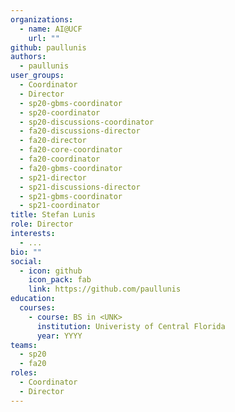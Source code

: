 ```yaml
---
organizations:
  - name: AI@UCF
    url: ""
github: paullunis
authors:
  - paullunis
user_groups:
  - Coordinator
  - Director
  - sp20-gbms-coordinator
  - sp20-coordinator
  - sp20-discussions-coordinator
  - fa20-discussions-director
  - fa20-director
  - fa20-core-coordinator
  - fa20-coordinator
  - fa20-gbms-coordinator
  - sp21-director
  - sp21-discussions-director
  - sp21-gbms-coordinator
  - sp21-coordinator
title: Stefan Lunis
role: Director
interests:
  - ...
bio: ""
social:
  - icon: github
    icon_pack: fab
    link: https://github.com/paullunis
education:
  courses:
    - course: BS in <UNK>
      institution: Univeristy of Central Florida
      year: YYYY
teams:
  - sp20
  - fa20
roles:
  - Coordinator
  - Director
---
```

